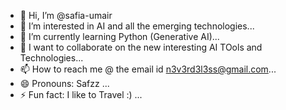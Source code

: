 - 👋 Hi, I’m @safia-umair
- 👀 I’m interested in AI and all the emerging technologies...
- 🌱 I’m currently learning Python (Generative AI)...
- 💞️ I want to collaborate on the new interesting AI TOols and Technologies...
- 📫 How to reach me @ the email id n3v3rd3l3ss@gmail.com...
- 😄 Pronouns: Safzz ...
- ⚡ Fun fact: I like to Travel :) ...

<!---
safia-umair/safia-umair is a ✨ special ✨ repository because its `README.md` (this file) appears on your GitHub profile.
You can click the Preview link to take a look at your changes.
--->
